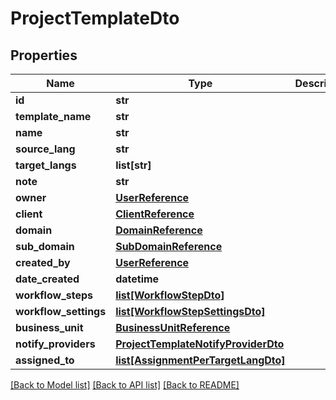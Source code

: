 # ProjectTemplateDto

## Properties
Name | Type | Description | Notes
------------ | ------------- | ------------- | -------------
**id** | **str** |  | [optional] 
**template_name** | **str** |  | [optional] 
**name** | **str** |  | [optional] 
**source_lang** | **str** |  | [optional] 
**target_langs** | **list[str]** |  | [optional] 
**note** | **str** |  | [optional] 
**owner** | [**UserReference**](UserReference.md) |  | [optional] 
**client** | [**ClientReference**](ClientReference.md) |  | [optional] 
**domain** | [**DomainReference**](DomainReference.md) |  | [optional] 
**sub_domain** | [**SubDomainReference**](SubDomainReference.md) |  | [optional] 
**created_by** | [**UserReference**](UserReference.md) |  | [optional] 
**date_created** | **datetime** |  | [optional] 
**workflow_steps** | [**list[WorkflowStepDto]**](WorkflowStepDto.md) |  | [optional] 
**workflow_settings** | [**list[WorkflowStepSettingsDto]**](WorkflowStepSettingsDto.md) |  | [optional] 
**business_unit** | [**BusinessUnitReference**](BusinessUnitReference.md) |  | [optional] 
**notify_providers** | [**ProjectTemplateNotifyProviderDto**](ProjectTemplateNotifyProviderDto.md) |  | [optional] 
**assigned_to** | [**list[AssignmentPerTargetLangDto]**](AssignmentPerTargetLangDto.md) |  | [optional] 

[[Back to Model list]](../README.md#documentation-for-models) [[Back to API list]](../README.md#documentation-for-api-endpoints) [[Back to README]](../README.md)


